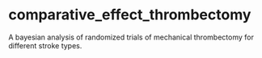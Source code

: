 # comparative_effect_thrombectomy
A bayesian analysis of randomized trials of mechanical thrombectomy for different stroke types.
